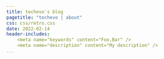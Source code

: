 ```yaml
---
title: techevo's blog
pagetitle: "techevo | about"
css: css/retro.css
date: 2022-02-14
header-includes:
    <meta name="keywords" content="Foo,Bar" />
    <meta name="description" content="My description" />
...
```



    

